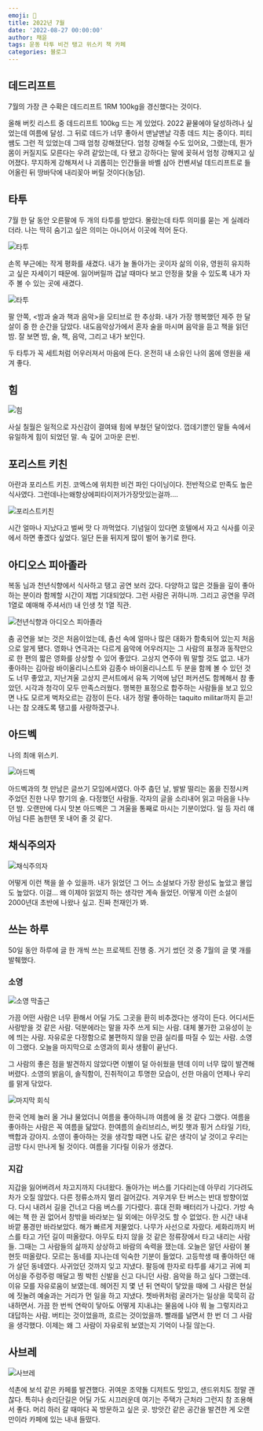 ```yaml
---
emoji: 🎉
title: 2022년 7월
date: '2022-08-27 00:00:00'
author: 채윤
tags: 운동 타투 비건 탱고 위스키 책 카페
categories: 블로그
---
```


## 데드리프트

7월의 가장 큰 수확은 데드리프트 1RM 100kg을 경신했다는 것이다.

올해 버킷 리스트 중 데드리프트 100kg 드는 게 있었다. 2022 끝물에야 달성하려나 싶었는데 여름에 달성. 그 뒤로 데드가 너무 좋아서 맨날맨날 각종 데드 치는 중이다. 피티 쌤도 그런 적 있었는데 그때 엄청 강해졌단다. 엄청 강해질 수도 있어요, 그랬는데, 뭔가 몸이 커질지도 모른다는 우려 같았는데, 다 됐고 강하다는 말에 꽂혀서 엄청 강해지고 싶어졌다. 무지하게 강해져서 나 괴롭히는 인간들을 바벨 삼아 컨벤셔널 데드리프트로 들어올린 뒤 땅바닥에 내리꽂아 버릴 것이다(농담).

## 타투

7월 한 달 동안 오른팔에 두 개의 타투를 받았다. 몰랐는데 타투 의미를 묻는 게 실례라더라. 나는 딱히 숨기고 싶은 의미는 아니어서 이곳에 적어 둔다.

![타투](./타투1.png)

손목 부근에는 작게 평화를 새겼다. 내가 늘 돌아가는 곳이자 삶의 이유, 영원히 유지하고 싶은 자세이기 때문에. 잃어버릴까 겁날 때마다 보고 안정을 찾을 수 있도록 내가 자주 볼 수 있는 곳에 새겼다.

![타투](./타투2.png)

팔 안쪽, <밤과 술과 책과 음악>을 모티브로 한 추상화. 내가 가장 행복했던 제주 한 달 살이 중 한 순간을 담았다. 내도음악상가에서 혼자 술을 마시며 음악을 듣고 책을 읽던 밤. 잘 보면 밤, 술, 책, 음악, 그리고 내가 보인다.

두 타투가 꼭 세트처럼 어우러져서 마음에 든다. 온전히 내 소유인 나의 몸에 영원을 새겨 좋다.

## 힘

![힘](./힘.png)

사실 칠월은 일적으로 자신감이 결여돼 힘에 부쳤던 달이었다. 껍데기뿐인 말들 속에서 유일하게 힘이 되었던 말. 속 깊어 고마운 은빈.

## 포리스트 키친

아란과 포리스트 키친. 코엑스에 위치한 비건 파인 다이닝이다. 전반적으로 만족도 높은 식사였다. 그런데나는왜항상에피타이저가가장맛있는걸까….

![포리스트키친](./포리스트키친.png)

시간 얼마나 지났다고 벌써 맛 다 까먹었다. 기념일이 있다면 호텔에서 자고 식사를 이곳에서 하면 좋겠다 싶었다. 일단 돈을 뒤지게 많이 벌어 놓기로 한다.

## 아디오스 피아졸라

복동 님과 천년식향에서 식사하고 탱고 공연 보러 갔다. 다양하고 많은 것들을 깊이 좋아하는 분이라 함께할 시간이 제법 기대되었다. 그런 사람은 귀하니까. 그리고 공연을 무려 1열로 예매해 주셔서(!) 내 인생 첫 1열 직관.

![천년식향과 아디오스 피아졸라](./피아졸라.png)

춤 공연을 보는 것은 처음이었는데, 춤선 속에 얼마나 많은 대화가 함축되어 있는지 처음으로 알게 됐다. 영화나 연극과는 다르게 음악에 어우러지는 그 사람의 표정과 동작만으로 한 편의 짧은 영화를 상상할 수 있어 좋았다. 고상지 연주야 뭐 말할 것도 없고. 내가 좋아하는 김아람 바이올리니스트와 김종수 바이올리니스트 두 분을 함께 볼 수 있던 것도 너무 좋았고, 지난겨울 고상지 콘서트에서 유독 기억에 남던 퍼커션도 함께해서 참 좋았던. 시각과 청각이 모두 만족스러웠다. 행복한 표정으로 합주하는 사람들을 보고 있으면 나도 모르게 벅차오르는 감정이 든다. 내가 정말 좋아하는 taquito militar까지 듣고! 나는 참 오래도록 탱고를 사랑하겠구나.

## 아드벡

나의 최애 위스키.

![아드벡](./ardbeg.png)

아드벡과의 첫 만남은 글쓰기 모임에서였다. 아주 춥던 날, 발발 떨리는 몸을 진정시켜 주었던 진한 나무 향기의 술. 다정했던 사람들. 각자의 글을 소리내어 읽고 마음을 나누던 밤. 오랜만에 다시 맛본 아드벡은 그 겨울을 통째로 마시는 기분이었다. 일 등 자리 얘 아님 다른 놈한텐 못 내어 줄 것 같다.

## 채식주의자

![채식주의자](./채식주의자.png)

어떻게 이런 책을 쓸 수 있을까. 내가 읽었던 그 어느 소설보다 가장 완성도 높았고 몰입도 높았다. 이걸… 왜 이제야 읽었지 하는 생각만 계속 들었던. 어떻게 이런 소설이 2000년대 초반에 나왔나 싶고. 진짜 천재인가 봐.

## 쓰는 하루

50일 동안 하루에 글 한 개씩 쓰는 프로젝트 진행 중. 거기 썼던 것 중 7월의 글 몇 개를 발췌했다.

### 소영

![소영 막출근](./소영1.png)

가끔 어떤 사람은 너무 환해서 어딜 가도 그곳을 환히 비추겠다는 생각이 든다. 어디서든 사랑받을 것 같은 사람. 덕분에라는 말을 자주 쓰게 되는 사람. 대체 불가한 고유성이 눈에 띄는 사람. 자유로운 다정함으로 불편하지 않을 만큼 실리를 따질 수 있는 사람. 소영이 그랬다. 오늘을 마지막으로 소영과의 회사 생활이 끝난다.

그 사람의 좋은 점을 발견하지 않았다면 이별이 덜 아쉬웠을 텐데 이미 너무 많이 발견해 버렸다. 소영의 밝음이, 솔직함이, 진취적이고 투명한 모습이, 선한 마음이 언제나 우리를 맑게 닦았다.

![마지막 회식](./소영2.png)

한국 언제 놀러 올 거냐 물었더니 여름을 좋아하니까 여름에 올 것 같다 그랬다. 여름을 좋아하는 사람은 꼭 여름을 닮았다. 한여름의 슬리브리스, 버킷 햇과 핑거 스타일 기타, 백합과 강아지. 소영이 좋아하는 것을 생각할 때면 나도 같은 생각이 날 것이고 우리는 금방 다시 만나게 될 것이다. 여름을 기다릴 이유가 생겼다.

### 지갑

지갑을 잃어버려서 차고지까지 다녀왔다. 돌아가는 버스를 기다리는데 아무리 기다려도 차가 오질 않았다. 다른 정류소까지 멀리 걸어갔다. 겨우겨우 탄 버스는 반대 방향이었다. 다시 내려서 길을 건너고 다음 버스를 기다렸다. 휴대 전화 배터리가 나갔다. 가방 속에는 책 한 권 없어서 창밖을 바라보는 일 외에는 아무것도 할 수 없었다. 한 시간 내내 바깥 풍경만 바라보았다. 해가 빠르게 저물었다. 나무가 사선으로 자랐다. 세화리까지 버스를 타고 가던 길이 떠올랐다. 아무도 타지 않을 것 같은 정류장에서 타고 내리는 사람들. 그때는 그 사람들의 삶까지 상상하고 바람의 속력을 쟀는데. 오늘은 알던 사람이 불현듯 떠올랐다. 모르는 동네를 지나는데 익숙한 기분이 들었다. 고등학생 때 좋아하던 애가 살던 동네였다. 사귀었던 것까지 잊고 지냈다. 팔등에 한자로 타투를 새기고 귀에 피어싱을 주렁주렁 매달고 찡 박힌 신발을 신고 다니던 사람. 음악을 하고 싶다 그랬는데. 이유 모를 자유로움이 보였는데. 헤어진 지 몇 년 뒤 연락이 닿았을 때에 그 사람은 현실에 짓눌려 예술과는 거리가 먼 일을 하고 지냈다. 쳇바퀴처럼 굴러가는 일상을 묵묵히 감내하면서. 가끔 한 번씩 연락이 닿아도 어떻게 지내냐는 물음에 나야 뭐 늘 그렇지라고 대답하는 사람. 버티는 것이었을까, 흐르는 것이었을까. 빨래를 널면서 한 번 더 그 사람을 생각했다. 이제는 왜 그 사람이 자유로워 보였는지 기억이 나질 않는다.

## 사브레

![사브레](./사브레.png)

석촌에 보석 같은 카페를 발견했다. 귀여운 조약돌 디저트도 맛있고, 샌드위치도 정말 괜찮다. 특히나 송리단길은 어딜 가도 시끄러운데 여기는 주택가 근처라 그런지 참 조용해서 좋다. 머리 하러 갈 때마다 꼭 방문하고 싶은 곳. 방앗간 같은 공간을 발견한 게 오랜만이라 카페에 있는 내내 들떴다.
